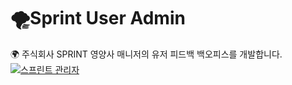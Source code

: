 # 🌪Sprint User Admin

  🌍 주식회사 SPRINT 영양사 매니저의 유저 피드백 백오피스를 개발합니다.
  [![스프린트 관리자](http://img.youtube.com/vi/QDKlvhgY9EM/0.jpg)](https://youtu.be/QDKlvhgY9EM)
